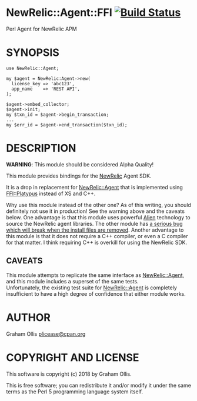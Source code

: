 # NewRelic::Agent::FFI [![Build Status](https://secure.travis-ci.org/plicease/NewRelic-Agent-FFI.png)](http://travis-ci.org/plicease/NewRelic-Agent-FFI)

Perl Agent for NewRelic APM

# SYNOPSIS

    use NewRelic::Agent;
    
    my $agent = NewRelic:Agent->new(
      license_key => 'abc123',
      app_name    => 'REST API',
    );
    
    $agent->embed_collector;
    $agent->init;
    my $txn_id = $agent->begin_transaction;
    ...
    my $err_id = $agent->end_transaction($txn_id);

# DESCRIPTION

**WARNING**: This module should be considered Alpha Quality!

This module provides bindings for the [NewRelic](https://docs.newrelic.com/docs/agents/agent-sdk/getting-started/new-relic-agent-sdk) Agent SDK.

It is a drop in replacement for [NewRelic::Agent](https://metacpan.org/pod/NewRelic::Agent) that is implemented using [FFI::Platypus](https://metacpan.org/pod/FFI::Platypus) instead of XS and C++.

Why use this module instead of the other one?
As of this writing, you should definitely not use it in production!  See the warning above and the caveats below.
One advantage is that this module uses powerful [Alien](https://metacpan.org/pod/Alien) technology to source the NewRelic agent libraries.  The other module
has [a serious bug which will break when the install files are removed](https://github.com/aanari/NewRelic-Agent/issues/2).
Another advantage to this module is that it does not require a C++ compiler, or even a C compiler for that matter.  I think
requiring C++ is overkill for using the NewRelic SDK.

## CAVEATS

This module attempts to replicate the same interface as [NewRelic::Agent](https://metacpan.org/pod/NewRelic::Agent), and this module includes a superset of the same tests.  
Unfortunately, the existing test suite for [NewRelic::Agent](https://metacpan.org/pod/NewRelic::Agent) is completely insufficient to have a high degree of confidence that
either module works.

# AUTHOR

Graham Ollis <plicease@cpan.org>

# COPYRIGHT AND LICENSE

This software is copyright (c) 2018 by Graham Ollis.

This is free software; you can redistribute it and/or modify it under
the same terms as the Perl 5 programming language system itself.
